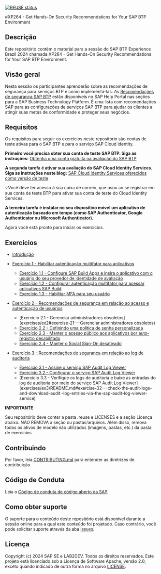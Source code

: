 [![REUSE status](https://api.reuse.software/badge/github.com/SAP-samples/teched2023-XP264)](https://api.reuse.software/info/github.com/SAP-samples/teched2023-XP264)

#XP264  - Get Hands-On Security Recommendations for Your SAP BTP Environment

## Descrição

Este repositório contém o material para a sessão do SAP BTP Experience Brazil 2024 chamada XP264 - Get Hands-On Security Recommendations for Your SAP BTP Environment.

## Visão geral

Nesta sessão os participantes aprenderão sobre as recomendações de segurança para serviços BTP e como implementá-las. As [Recomendações de segurança SAP BTP](https://help.sap.com/docs/btp/sap-btp-security-recommendations-c8a9bb59fe624f0981efa0eff2497d7d/sap-btp-security-recommendations) estão disponíveis no SAP Help Portal nas seções para a SAP Business Technology Platform. É uma lista com recomendações SAP para as configurações de serviços SAP BTP para ajudar os clientes a atingir suas metas de conformidade e proteger seus negócios.

## Requisitos

Os requisitos para seguir os exercícios neste repositório são contas de teste ativas para o SAP BTP e para o serviço SAP Cloud Identity.

**Primeiro você precisa obter sua conta de teste SAP BTP. Siga as instruções:**
[Obtenha uma conta gratuita na avaliação do SAP BTP](https://developers.sap.com/tutorials/hcp-create-trial-account.html)

**A segunda tarefa é ativar sua avaliação do SAP Cloud Identity Services. Siga as instruções neste blog:**
[SAP Cloud Identity Services oferecidos como versão de teste](https://blogs.sap.com/2023/04/13/sap-cloud-identity-services-offered-as-trial-version/)

💡Você deve ter acesso à sua caixa de correio, que usou ao se registrar em sua conta de teste BTP para ativar sua conta de teste do Cloud Identity Services.

**A terceira tarefa é instalar no seu dispositivo móvel um aplicativo de autenticação baseado em tempo (como SAP Authenticator, Google Authenticator ou Microsoft Authenticator).**


Agora você está pronto para iniciar os exercícios.

## Exercícios

- [Introdução](exercises/ex0/)
- [Exercício 1 - Habilitar autenticação multifator para aplicativos](exercises/ex1/)
     - [Exercício 1.1 - Configure SAP Build Apps e insira o aplicativo com o usuário do seu provedor de identidade de avaliação](exercises/ex1#exerc%C3%ADcio-11---configure-sap-build-apps-e-insira-o-aplicativo-com-o-usu%C3%A1rio-do-seu-provedor-de-identidade-de-teste)
     - [Exercício 1.2 - Configurar autenticação multifator para acessar aplicativos SAP Build](exercises/ex1#exercise-12---Configure-Multi-Factor-Authentication-to-access-SAP-Build-Apps)
     - [Exercício 1.3 - Habilitar MFA para seu usuário](exercises/ex1#exerc%C3%ADcio-13---habilite-mfa-para-seu-usu%C3%A1rio)
    
- [Exercício 2 - Recomendações de segurança em relação ao acesso e autenticação de usuários](exercises/ex2/)
     - [Exercício 2.1 - Gerenciar administradores obsoletos](exercises/ex2#exercise-21---Gerenciar administradores obsoletos)
     - [Exercício 2.2 - Definindo uma política de senha personalizada](exercises/ex2#exercise-22---Defining-a-custom-password-policy)
     - [Exercício 2.3 - Manter o acesso público aos aplicativos por auto-registro desabilitado](exercises/ex2#exercise-23---Keep-public-access-to-applications-by-self---registration-disabled)
     - [Exercício 2.4 - Manter o Social Sign-On desativado](exercises/ex2#exercise-24---Keep-Social-Sign---On-disabled)
- [Exercício 3 - Recomendações de segurança em relação ao log de auditoria](exercises/ex3/)
     - [Exercício 3.1 - Assine o serviço SAP Audit Log Viewer](exercises/ex3/README.md#Exercise-31---Subscribe-to-the-SAP-Audit-Log-Viewer-service)
     - [Exercício 3.2 - Configurar o serviço SAP Audit Log Viewer](exercises/ex3/README.md#Exercise-32---configure-the-sap-audit-log-viewer-service)
     - [Exercício 3.3 - Verifique os logs de auditoria e baixe as entradas do log de auditoria por meio do serviço SAP Audit Log Viewer](exercises/ex3/README.md#exercise-32---check-the-audit-logs-and-download-audit -log-entries-via-the-sap-audit-log-viewer-service)



**IMPORTANTE**

Seu repositório deve conter a pasta .reuse e LICENSES e a seção Licença abaixo. NÃO REMOVA a seção ou pastas/arquivos. Além disso, remova todos os ativos de modelo não utilizados (imagens, pastas, etc.) da pasta de exercícios.

## Contribuindo
Por favor, leia [CONTRIBUTING.md](./CONTRIBUTING.md) para entender as diretrizes de contribuição.

## Código de Conduta
Leia o [Código de conduta de código aberto da SAP](https://github.com/SAP-samples/.github/blob/main/CODE_OF_CONDUCT.md).

## Como obter suporte

O suporte para o conteúdo deste repositório está disponível durante a sessão online para a qual este conteúdo foi projetado. Caso contrário, você pode solicitar suporte através da aba [Issues](../../issues).

## Licença
Copyright (c) 2024 SAP SE e LAB2DEV. Todos os direitos reservados. Este projeto está licenciado sob a Licença de Software Apache, versão 2.0, exceto quando indicado de outra forma no arquivo [LICENSE](LICENSES/Apache-2.0.txt).
